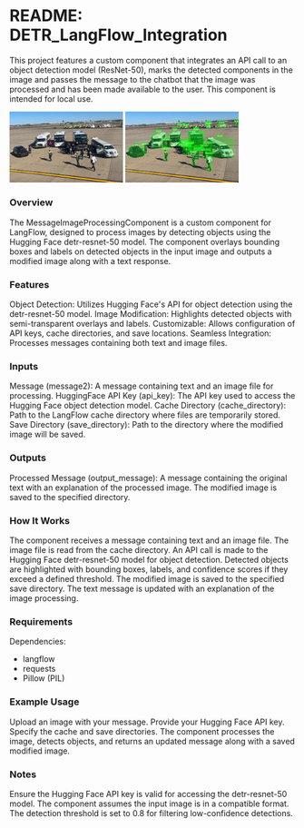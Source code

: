 # README: DETR_LangFlow_Integration

This project features a custom component that integrates an API call to an object detection model (ResNet-50), marks the detected components in the image and passes the message to the chatbot that the image was processed and has been made available to the user. This component is intended for local use.

<img src="https://github.com/jghenriksson/DETR_LangFlow_Integration/blob/main/example_images/Buses.jpg" alt="drawing" width="200"/>

<img src="https://github.com/jghenriksson/DETR_LangFlow_Integration/blob/main/example_images/Buses_detected.jpg" alt="drawing" width="200"/>

### Overview
The MessageImageProcessingComponent is a custom component for LangFlow, designed to process images by detecting objects using the Hugging Face detr-resnet-50 model. The component overlays bounding boxes and labels on detected objects in the input image and outputs a modified image along with a text response.

### Features
Object Detection: Utilizes Hugging Face's API for object detection using the detr-resnet-50 model.
Image Modification: Highlights detected objects with semi-transparent overlays and labels.
Customizable: Allows configuration of API keys, cache directories, and save locations.
Seamless Integration: Processes messages containing both text and image files.

### Inputs
Message (message2): A message containing text and an image file for processing.
HuggingFace API Key (api_key): The API key used to access the Hugging Face object detection model.
Cache Directory (cache_directory): Path to the LangFlow cache directory where files are temporarily stored.
Save Directory (save_directory): Path to the directory where the modified image will be saved.

### Outputs
Processed Message (output_message): A message containing the original text with an explanation of the processed image. The modified image is saved to the specified directory.

### How It Works
The component receives a message containing text and an image file.
The image file is read from the cache directory.
An API call is made to the Hugging Face detr-resnet-50 model for object detection.
Detected objects are highlighted with bounding boxes, labels, and confidence scores if they exceed a defined threshold.
The modified image is saved to the specified save directory.
The text message is updated with an explanation of the image processing.

### Requirements
Dependencies:
- langflow
- requests
- Pillow (PIL)

### Example Usage
Upload an image with your message.
Provide your Hugging Face API key.
Specify the cache and save directories.
The component processes the image, detects objects, and returns an updated message along with a saved modified image.

### Notes
Ensure the Hugging Face API key is valid for accessing the detr-resnet-50 model.
The component assumes the input image is in a compatible format.
The detection threshold is set to 0.8 for filtering low-confidence detections.
